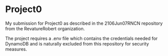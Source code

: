 # Project0
My submission for Project0 as described in the 2106Jun07RNCN repository from the RevatureRobert organization.

The project requires a .env file which contains the credentials needed for DynamoDB and is naturally excluded from this repository for security measures.
